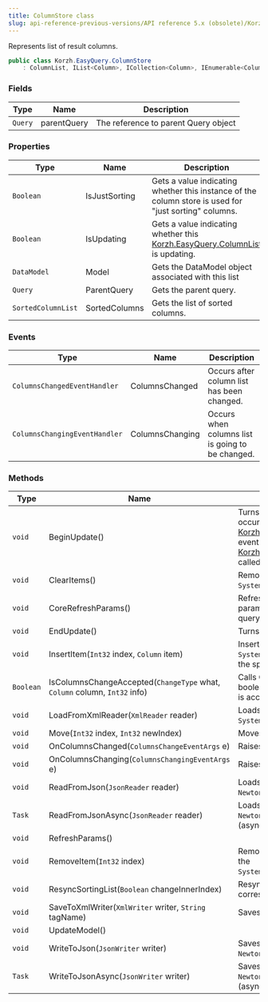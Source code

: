 ```yaml
---
title: ColumnStore class
slug: api-reference-previous-versions/API reference 5.x (obsolete)/Korzh.EasyQuery namespace/columnstore-class
---
```



Represents list of result columns.
```csharp
public class Korzh.EasyQuery.ColumnStore
    : ColumnList, IList<Column>, ICollection<Column>, IEnumerable<Column>, IEnumerable, IList, ICollection, IReadOnlyList<Column>, IReadOnlyCollection<Column>

```

### Fields

| Type | Name | Description | 
| --- | --- | --- | 
| `Query` | parentQuery | The reference to parent Query object | 


### Properties

| Type | Name | Description | 
| --- | --- | --- | 
| `Boolean` | IsJustSorting | Gets a value indicating whether this instance of the column store is used for "just sorting" columns. | 
| `Boolean` | IsUpdating | Gets a value indicating whether this [Korzh.EasyQuery.ColumnList](/api-reference-5x/korzh-easyquery-namespace/columnlist-class) is updating. | 
| `DataModel` | Model | Gets the DataModel object associated with this list | 
| `Query` | ParentQuery | Gets the parent query. | 
| `SortedColumnList` | SortedColumns | Gets the list of sorted columns. | 


### Events

| Type | Name | Description | 
| --- | --- | --- | 
| `ColumnsChangedEventHandler` | ColumnsChanged | Occurs after column list has been changed. | 
| `ColumnsChangingEventHandler` | ColumnsChanging | Occurs when columns list is going to be changed. | 


### Methods

| Type | Name | Description | 
| --- | --- | --- | 
| `void` | BeginUpdate() | Turns on the "updating" state.  Any changes occured during this state will not initiate [Korzh.EasyQuery.ColumnStore.ColumnsChanged](/api-reference-5x/korzh-easyquery-namespace/columnstore-class) event  until [Korzh.EasyQuery.ColumnStore.EndUpdate](/api-reference-5x/korzh-easyquery-namespace/columnstore-class) is called. | 
| `void` | ClearItems() | Removes all elements from the `System.Collections.ObjectModel.Collection'1`. | 
| `void` | CoreRefreshParams() | Refreshes the list of query parameters by parameters associated with attributes used in query columns . | 
| `void` | EndUpdate() | Turns the "updating" state off. | 
| `void` | InsertItem(`Int32` index, `Column` item) | Inserts an element into the `System.Collections.ObjectModel.Collection'1` at the specified index. | 
| `Boolean` | IsColumnsChangeAccepted(`ChangeType` what, `Column` column, `Int32` info) | Calls ColumnsChanging event and return boolean value that indicates whether the change is accepted. | 
| `void` | LoadFromXmlReader(`XmlReader` reader) | Loads the column list using `System.Xml.XmlReader` object. | 
| `void` | Move(`Int32` index, `Int32` newIndex) | Moves the specified index of the current. | 
| `void` | OnColumnsChanged(`ColumnsChangeEventArgs` e) | Raises the ColumnsChanged event. | 
| `void` | OnColumnsChanging(`ColumnsChangingEventArgs` e) | Raises the `ColumnsChanging` event. | 
| `void` | ReadFromJson(`JsonReader` reader) | Loads the column list using `Newtonsoft.Json.JsonReader` object. | 
| `Task` | ReadFromJsonAsync(`JsonReader` reader) | Loads the column list using `Newtonsoft.Json.JsonReader` object (asynchronous way). | 
| `void` | RefreshParams() |  | 
| `void` | RemoveItem(`Int32` index) | Removes the element at the specified index of the `System.Collections.ObjectModel.Collection'1`. | 
| `void` | ResyncSortingList(`Boolean` changeInnerIndex) | Resynchronizes the sorting list of columns correspondingly to their order. | 
| `void` | SaveToXmlWriter(`XmlWriter` writer, `String` tagName) | Saves the column list to XML. | 
| `void` | UpdateModel() |  | 
| `void` | WriteToJson(`JsonWriter` writer) | Saves the column list using `Newtonsoft.Json.JsonWriter` object. | 
| `Task` | WriteToJsonAsync(`JsonWriter` writer) | Saves the column list using `Newtonsoft.Json.JsonWriter` object (asynchronous way). |
